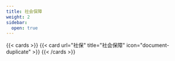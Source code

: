 ```yaml
---
title: 社会保障
weight: 2
sidebar:
  open: true
---
```


{{< cards >}}
  {{< card url="社保" title="社会保障" icon="document-duplicate" >}}
{{< /cards >}}
